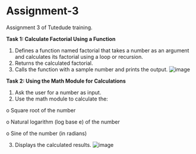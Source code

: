 # Assignment-3
Assignment 3 of Tutedude training.

**Task 1: Calculate Factorial Using a Function** 

1.   Defines a function named factorial that takes a number as an argument and calculates its factorial using a loop or recursion.
2.   Returns the calculated factorial.
3.   Calls the function with a sample number and prints the output.
![image](https://github.com/user-attachments/assets/8792d675-fbb1-46b6-bb97-8e9bc2346914)

**Task 2: Using the Math Module for Calculations**
 
1.   Ask the user for a number as input.
2.   Use the math module to calculate the:
    
  o   Square root of the number

  o   Natural logarithm (log base e) of the number
  
  o   Sine of the number (in radians)
  
3.   Displays the calculated results.
![image](https://github.com/user-attachments/assets/6509e7eb-caa2-49c1-86ed-54f364d98ded)
